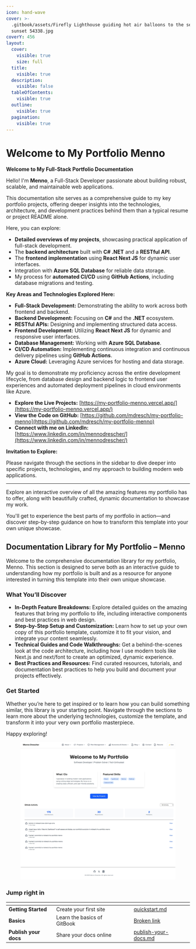 ```yaml
---
icon: hand-wave
cover: >-
  .gitbook/assets/Firefly Lighthouse guiding hot air balloons to the sea during
  sunset 54338.jpg
coverY: 456
layout:
  cover:
    visible: true
    size: full
  title:
    visible: true
  description:
    visible: false
  tableOfContents:
    visible: true
  outline:
    visible: true
  pagination:
    visible: true
---
```


# Welcome to My Portfolio Menno

**Welcome to My Full-Stack Portfolio Documentation**

Hello! I'm **Menno**, a Full-Stack Developer passionate about building robust, scalable, and maintainable web applications.

This documentation site serves as a comprehensive guide to my key portfolio projects, offering deeper insights into the technologies, architecture, and development practices behind them than a typical resume or project README alone.

Here, you can explore:

* **Detailed overviews of my projects**, showcasing practical application of full-stack development.
* The **backend architecture** built with **C# .NET** and a **RESTful API**.
* The **frontend implementation** using **React Next JS** for dynamic user interfaces.
* Integration with **Azure SQL Database** for reliable data storage.
* My process for **automated CI/CD** using **GitHub Actions**, including database migrations and testing.

**Key Areas and Technologies Explored Here:**

* **Full-Stack Development:** Demonstrating the ability to work across both frontend and backend.
* **Backend Development:** Focusing on **C#** and the **.NET** ecosystem.
* **RESTful APIs:** Designing and implementing structured data access.
* **Frontend Development:** Utilizing **React Next JS** for dynamic and responsive user interfaces.
* **Database Management:** Working with **Azure SQL Database**.
* **CI/CD Automation:** Implementing continuous integration and continuous delivery pipelines using **GitHub Actions**.
* **Azure Cloud:** Leveraging Azure services for hosting and data storage.

My goal is to demonstrate my proficiency across the entire development lifecycle, from database design and backend logic to frontend user experiences and automated deployment pipelines in cloud environments like Azure.

* **Explore the Live Projects:** [https://my-portfolio-menno.vercel.app/](https://my-portfolio-menno.vercel.app/)
* **View the Code on GitHub:** [https://github.com/mdresch/my-portfolio-menno](https://github.com/mdresch/my-portfolio-menno)
* **Connect with me on LinkedIn:** [https://www.linkedin.com/in/mennodrescher/](https://www.linkedin.com/in/mennodrescher/)

**Invitation to Explore:**

Please navigate through the sections in the sidebar to dive deeper into specific projects, technologies, and my approach to building modern web applications.

***

Explore an interactive overview of all the amazing features my portfolio has to offer, along with beautifully crafted, dynamic documentation to showcase my work.

You'll get to experience the best parts of my portfolio in action—and discover step-by-step guidance on how to transform this template into your own unique showcase.

## Documentation Library for My Portfolio – Menno

Welcome to the comprehensive documentation library for my portfolio, Menno. This section is designed to serve both as an interactive guide to understanding how my portfolio is built and as a resource for anyone interested in turning this template into their own unique showcase.

### What You’ll Discover

* **In-Depth Feature Breakdowns:** Explore detailed guides on the amazing features that bring my portfolio to life, including interactive components and best practices in web design.
* **Step-by-Step Setup and Customization:** Learn how to set up your own copy of this portfolio template, customize it to fit your vision, and integrate your content seamlessly.
* **Technical Guides and Code Walkthroughs:** Get a behind-the-scenes look at the code architecture, including how I use modern tools like Next.js  and next/font to create an optimized, dynamic experience.
* **Best Practices and Resources:** Find curated resources, tutorials, and documentation best practices to help you build and document your projects effectively.

### Get Started

Whether you’re here to get inspired or to learn how you can build something similar, this library is your starting point. Navigate through the sections to learn more about the underlying technologies, customize the template, and transform it into your very own portfolio masterpiece.

Happy exploring!

<figure><img src=".gitbook/assets/Screenshot_29-4-2025_104359_localhost.jpeg" alt=""><figcaption></figcaption></figure>

### Jump right in

<table data-view="cards"><thead><tr><th></th><th></th><th data-hidden data-card-cover data-type="files"></th><th data-hidden></th><th data-hidden data-card-target data-type="content-ref"></th></tr></thead><tbody><tr><td><strong>Getting Started</strong></td><td>Create your first site</td><td></td><td></td><td><a href="getting-started/quickstart.md">quickstart.md</a></td></tr><tr><td><strong>Basics</strong></td><td>Learn the basics of GitBook</td><td></td><td></td><td><a href="broken-reference">Broken link</a></td></tr><tr><td><strong>Publish your docs</strong></td><td>Share your docs online</td><td></td><td></td><td><a href="getting-started/publish-your-docs.md">publish-your-docs.md</a></td></tr></tbody></table>
